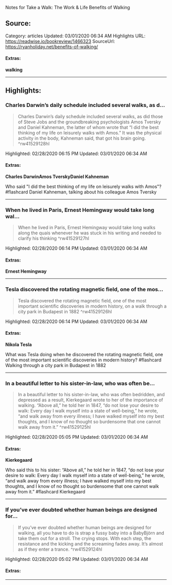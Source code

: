 Notes for Take a Walk: The Work & Life Benefits of Walking

## Source:
Category: articles
Updated: 03/01/2020 06:34 AM
Highlights URL: https://readwise.io/bookreview/1466323
SourceUrl: https://ryanholiday.net/benefits-of-walking/


#### Extras:
**walking**



 
-----
 ## Highlights:

### Charles Darwin’s daily schedule included several walks, as d...
>Charles Darwin’s daily schedule included several walks, as did those of Steve Jobs and the groundbreaking psychologists Amos Tversky and Daniel Kahneman, the latter of whom wrote that “I did the best thinking of my life on leisurely walks with Amos.” It was the physical activity in the body, Kahneman said, that got his brain going. ^rw41529128hl


Highlighted: 02/28/2020 06:15 PM
Updated: 03/01/2020 06:34 AM


#### Extras:
**Charles Darwin****Amos Tversky****Daniel Kahneman**

Who said "I did the best thinking of my life on leisurely walks with Amos"? #flashcard 
Daniel Kahneman, talking about his colleague Amos Tversky
<!--ID: 1612593722002-->






------

### When he lived in Paris, Ernest Hemingway would take long wal...
>When he lived in Paris, Ernest Hemingway would take long walks along the quais whenever he was stuck in his writing and needed to clarify his thinking ^rw41529127hl


Highlighted: 02/28/2020 06:14 PM
Updated: 03/01/2020 06:34 AM


#### Extras:
**Ernest Hemingway**




------

### Tesla discovered the rotating magnetic field, one of the mos...
>Tesla discovered the rotating magnetic field, one of the most important scientific discoveries in modern history, on a walk through a city park in Budapest in 1882 ^rw41529126hl


Highlighted: 02/28/2020 06:14 PM
Updated: 03/01/2020 06:34 AM


#### Extras:
**Nikola Tesla**

What was Tesla doing when he discovered the rotating magnetic field, one of the most important scientific discoveries in modern history? #flashcard 
Walking through a city park in Budapest in 1882
<!--ID: 1612593722011-->






------

### In a beautiful letter to his sister-in-law, who was often be...
>In a beautiful letter to his sister-in-law, who was often bedridden, and depressed as a result, Kierkegaard wrote to her of the importance of walking. “Above all,” he told her in 1847, “do not lose your desire to walk: Every day I walk myself into a state of well-being,” he wrote, “and walk away from every illness; I have walked myself into my best thoughts, and I know of no thought so burdensome that one cannot walk away from it.” ^rw41529125hl


Highlighted: 02/28/2020 05:05 PM
Updated: 03/01/2020 06:34 AM


#### Extras:
**Kierkegaard**


Who said this to his sister: “Above all,” he told her in 1847, “do not lose your desire to walk: Every day I walk myself into a state of well-being,” he wrote, “and walk away from every illness; I have walked myself into my best thoughts, and I know of no thought so burdensome that one cannot walk away from it.” #flashcard 
Kierkegaard
<!--ID: 1612593722020-->






------

### If you’ve ever doubted whether human beings are designed for...
>If you’ve ever doubted whether human beings are designed for walking, all you have to do is strap a fussy baby into a BabyBjörn and take them out for a stroll. The crying stops. With each step, the resistance and the kicking and the screaming fades away. It’s almost as if they enter a trance. ^rw41529124hl


Highlighted: 02/28/2020 05:02 PM
Updated: 03/01/2020 06:34 AM


#### Extras:





------

